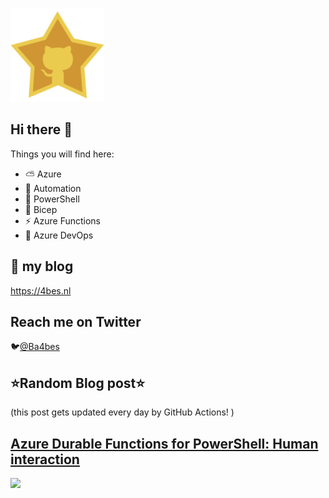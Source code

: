 ![Github Star](Assets/github-stars-logo_Color.png)

## Hi there 👋

Things you will find here:
- ⛅ Azure
- 🚗 Automation
- 🐚 PowerShell
- 💪 Bicep
- ⚡ Azure Functions
- 🚀 Azure DevOps


## 📝 my blog
<https://4bes.nl>

## Reach me on Twitter
🐦[@Ba4bes](https://twitter.com/Ba4bes)

<!---
- 🔭 I’m currently working on ...
- 🌱 I’m currently learning ...
- 👯 I’m looking to collaborate on ...
- 🤔 I’m looking for help with ...
- 💬 Ask me about ...
- 📫 How to reach me: ...
- 😄 Pronouns: ...
- ⚡ Fun fact: I have a standard poodle 🐩

-->

## ⭐Random Blog post⭐

(this post gets updated every day by GitHub Actions! )

<!-- Link -->
## [Azure Durable Functions for PowerShell:  Human interaction](https://4bes.nl/2021/06/13/azure-durable-functions-for-powershell-human-interaction/)

<a href="https://4bes.nl/2021/06/13/azure-durable-functions-for-powershell-human-interaction/"><img src="https://4bes.nl/wp-content/uploads/2021/06/AzF-Durable-HumanInteractiontn2.png" height="250px"></a>

